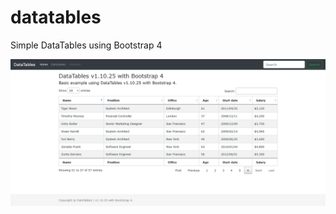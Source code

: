 # datatables
Simple DataTables using Bootstrap 4 

![Simple DataTables using Bootstrap 4](https://github.com/satrianivzla/datatables/blob/main/assets/images/demo.png)
